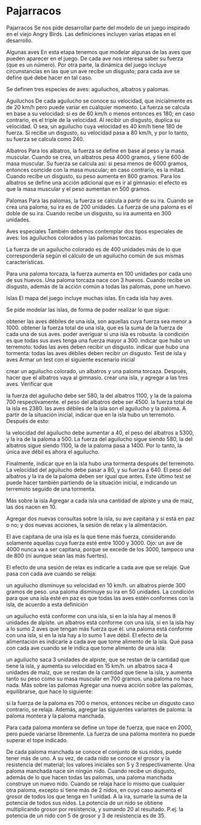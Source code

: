 # Pajarracos
Pajarracos
Se nos pide desarrollar parte del modelo de un juego inspirado en el viejo Angry Birds. Las definiciones incluyen varias etapas en el desarrollo.

Algunas aves
En esta etapa tenemos que modelar algunas de las aves que pueden aparecer en el juego. De cada ave nos interesa saber su fuerza (que es un número). Por otra parte, la dinámica del juego incluye circunstancias en las que un ave recibe un disgusto; para cada ave se define qué debe hacer en tal caso.

Se definen tres especies de aves: aguiluchos, albatros y palomas.

Aguiluchos
De cada aguilucho se conoce su velocidad, que inicialmente es de 20 km/h pero puede variar en cualquier momento.
La fuerza se calcula en base a su velocidad: si es de 60 km/h o menos entonces es 180; en caso contrario, es el triple de la velocidad. Al recibir un disgusto, duplica su velocidad.
O sea, un aguilucho cuya velocidad es 40 km/h tiene 180 de fuerza. Si recibe un disgusto, su velocidad pasa a 80 km/h, y por lo tanto, su fuerza se calcula como 240.

Albatros
Para los albatros, la fuerza se define en base al peso y la masa muscular. Cuando se crea, un albatros pesa 4000 gramos, y tiene 600 de masa muscular.
Su fuerza se calcula así: si pesa menos de 6000 gramos, entonces coincide con la masa muscular; en caso contrario, es la mitad. Cuando recibe un disgusto, su peso aumenta en 800 gramos.
Para los albatros se define una acción adicional que es ir al gimnasio: el efecto es que la masa muscular y el peso aumentan en 500 gramos.

Palomas
Para las palomas, la fuerza se calcula a partir de su ira. Cuando se crea una paloma, su ira es de 200 unidades.
La fuerza de una paloma es el doble de su ira. Cuando recibe un disgusto, su ira aumenta en 300 unidades.

Aves especiales
También debemos contemplar dos tipos especiales de aves: los aguiluchos colorados y las palomas torcazas.

La fuerza de un aguilucho colorado es de 400 unidades más de lo que correspondería según el cálculo de un aguilucho común de sus mismas características.

Para una paloma torcaza, la fuerza aumenta en 100 unidades por cada uno de sus huevos. Una paloma torcaza nace con 3 huevos. Cuando recibe un disgusto, además de la acción común a todas las palomas, pone un huevo.

Islas
El mapa del juego incluye muchas islas. En cada isla hay aves.

Se pide modelar las islas, de forma de poder realizar lo que sigue:

obtener las aves débiles de una isla, son aquellas cuya fuerza sea menor a 1000.
obtener la fuerza total de una isla, que es la suma de la fuerza de cada una de sus aves.
poder averiguar si una isla es robusta: la condición es que todas sus aves tenga una fuerza mayor a 300.
indicar que hubo un terremoto: todas las aves deben recibir un disgusto.
indicar que hubo una tormenta: todas las aves débiles deben recibir un disgusto.
Test de isla y aves
Armar un test con el siguiente escenario inicial

crear un aguilucho colorado, un albatros y una paloma torcaza. Después, hacer que el albatros vaya al gimnasio.
crear una isla, y agregar a las tres aves.
Verificar que

la fuerza del aguilucho debe ser 580, la del albatros 1100, y la de la paloma 700 respectivamente.
el peso del albatros debe ser 4500.
la fuerza total de la isla es 2380.
las aves débiles de la isla son el aguilucho y la paloma.
A partir de la situación inicial, indicar que en la isla hubo un terremoto. Después de esto:

la velocidad del aguilucho debe aumentar a 40,
el peso del albatros a 5300,
y la ira de la paloma a 500.
La fuerza del aguilucho sigue siendo 580, la del albatros sigue siendo 1100, la de la paloma pasa a 1400. Por lo tanto, la única ave débil es ahora el aguilucho.

Finalmente, indicar que en la isla hubo una tormenta después del terremoto. La velocidad del aguilucho debe pasar a 80, y su fuerza a 640. El peso del albatros y la ira de la paloma deben ser igual que antes.
Este último test se puede hacer también partiendo de la situación inicial, e indicando un terremoto seguido de una tormenta.

Más sobre la isla
Agregar a cada isla una cantidad de alpiste y una de maíz, las dos nacen en 10.

Agregar dos nuevas consultas sobre la isla, su ave capitana y si está en paz o no; y dos nuevas acciones, la sesión de relax y la alimentación.

El ave capitana de una isla es la que tiene más fuerza, considerando solamente aquellas cuya fuerza esté entre 1000 y 3000. Ojo: un ave de 4000 nunca va a ser capitana, porque se excede de los 3000, tampoco una de 800 (ni aunque sean las más fuertes).

El efecto de una sesión de relax es indicarle a cada ave que se relaje. Qué pasa con cada ave cuando se relaja:

un aguilucho disminuye su velocidad en 10 km/h.
un albatros pierde 300 gramos de peso.
una paloma disminuye su ira en 50 unidades.
La condición para que una isla esté en paz es que todas las aves estén conformes con la isla, de acuerdo a esta definición

un aguilucho está conforme con una isla, si en la isla hay al menos 8 unidades de alpiste.
un albatros está conforme con una isla, si en la isla hay a lo sumo 2 aves que tengan más fuerza que él.
una paloma está conforme con una isla, si en la isla hay a lo sumo 1 ave débil.
El efecto de la alimentación es indicarle a cada ave que tome alimento de la isla. Qué pasa con cada ave cuando se le indica que tome alimento de una isla:

un aguilucho saca 3 unidades de alpiste, que se restan de la cantidad que tiene la isla, y aumenta su velocidad en 15 km/h.
un albatros saca 4 unidades de maíz, que se restan de la cantidad que tiene la isla, y aumenta tanto su peso como su masa muscular en 700 gramos.
una paloma no hace nada.
Más sobre las palomas
Agregar una nueva acción sobre las palomas, equilibrarse, que hace lo siguiente:

si la fuerza de la paloma es 700 o menos, entonces recibe un disgusto
caso contrario, se relaja.
Además, agregar las siguientes variantes de paloma: la paloma montera y la paloma manchada.

Para cada paloma montera se define un tope de fuerza, que nace en 2000, pero puede variarse libremente. La fuerza de una paloma montera no puede superar el tope indicado.

De cada paloma manchada se conoce el conjunto de sus nidos, puede tener más de uno. A su vez, de cada nido se conoce el grosor y la resistencia del material; los valores iniciales son 5 y 3 respectivamente. Una paloma manchada nace sin ningún nido.
Cuando recibe un disgusto, además de lo que hacen todas las palomas, una paloma manchada construye un nuevo nido.
Cuando se relaja hace lo mismo que cualquier otra paloma, excepto si tiene más de 2 nidos, en cuyo caso aumenta el grosor de todos los que tenga en 1 unidad.
A la ira, sumarle la suma de la potencia de todos sus nidos. La potencia de un nido se obtiene multiplicando grosor por resistencia, y sumando 20 al resultado. P.ej. la potencia de un nido con 5 de grosor y 3 de resistencia es de 35.
